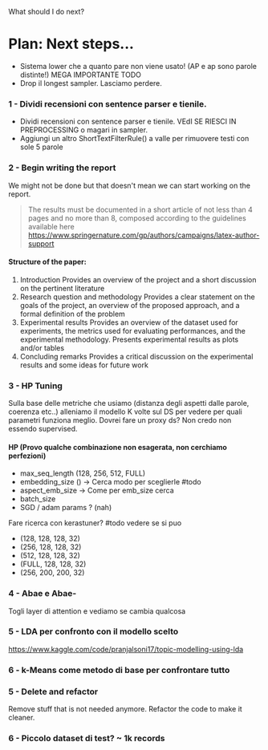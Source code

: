 What should I do next?

# Plan: Next steps...
- Sistema lower che a quanto pare non viene usato! (AP e ap sono parole distinte!)
MEGA IMPORTANTE TODO
- Drop il longest sampler. Lasciamo perdere.
### 1 - Dividi recensioni con sentence parser e tienile.

- Dividi recensioni con sentence parser e tienile. VEdI SE RIESCI IN PREPROCESSING o magari in sampler.
- Aggiungi un altro ShortTextFilterRule() a valle per rimuovere testi con sole 5 parole

### 2 - Begin writing the report

We might not be done but that doesn't mean we can start working on the report. <br>

> The results must be documented in a short article of not less than 4 pages and no more than 8, composed
> according to the guidelines available here https://www.springernature.com/gp/authors/campaigns/latex-author-support

#### Structure of the paper:

1. Introduction
   Provides an overview of the project and a short discussion on the pertinent literature
2. Research question and methodology
   Provides a clear statement on the goals of the project, an overview of the proposed approach, and a formal
   definition of the problem
3. Experimental results
   Provides an overview of the dataset used for experiments, the metrics used for evaluating performances,
   and the experimental methodology. Presents experimental results as plots and/or tables
4. Concluding remarks
   Provides a critical discussion on the experimental results and some ideas for future work

### 3 - HP Tuning

Sulla base delle metriche che usiamo (distanza degli aspetti dalle parole, coerenza etc..) alleniamo
il modello K volte sul DS per vedere per quali parametri funziona meglio. Dovrei fare un proxy ds? Non credo non essendo
supervised.

#### HP (Provo qualche combinazione non esagerata, non cerchiamo perfezioni)

- max_seq_length (128, 256, 512, FULL)
- embedding_size () -> Cerca modo per sceglierle #todo
- aspect_emb_size -> Come per emb_size cerca
- batch_size
- SGD / adam params ? (nah)

Fare ricerca con kerastuner? #todo vedere se si puo

- (128, 128, 128, 32)
- (256, 128, 128, 32)
- (512, 128, 128, 32)
- (FULL, 128, 128, 32)
- (256, 200, 200, 32)

### 4 - Abae e Abae-

Togli layer di attention e vediamo se cambia qualcosa

### 5 - LDA per confronto con il modello scelto

https://www.kaggle.com/code/pranjalsoni17/topic-modelling-using-lda

### 6 - k-Means come metodo di base per confrontare tutto

### 5 - Delete and refactor

Remove stuff that is not needed anymore.
Refactor the code to make it cleaner.

### 6 - Piccolo dataset di test? ~ 1k records